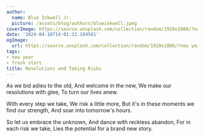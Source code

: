 ```yaml
---
author:
  name: Blue Inkwell Jr.
  picture: /assets/blog/authors/blueinkwell.jpeg
coverImage: https://source.unsplash.com/collection/random/1920x1080/?new year
date: '2024-04-10T14:01:22.104561'
ogImage:
  url: https://source.unsplash.com/collection/random/1920x1080/?new year
tags:
- new year
- fresh start
title: Resolutions and Taking Risks
---
```


As we bid adieu to the old,
And welcome in the new,
We make our resolutions with glee,
To turn our lives anew.

With every step we take,
We risk a little more,
But it's in these moments we find our strength,
And soar into tomorrow's hours.

So let us embrace the unknown,
And dance with reckless abandon,
For in each risk we take,
Lies the potential for a brand new story.